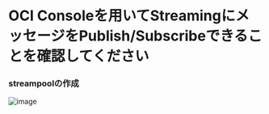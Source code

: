 # OCI Consoleを用いてStreamingにメッセージをPublish/Subscribeできることを確認してください

### streampoolの作成
![image](https://github.com/sh-sho/cn_study_tutor_repository/assets/140580748/742b9059-39de-4cc2-9cb0-17146ea7715a)
